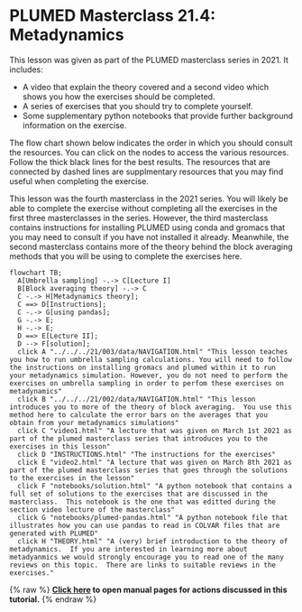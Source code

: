 #  PLUMED Masterclass 21.4: Metadynamics

This lesson was given as part of the PLUMED masterclass series in 2021.  It includes:

* A video that explain the theory covered and a second video which shows you how the exercises should be completed.
* A series of exercises that you should try to complete yourself.
* Some supplementary python notebooks that provide further background information on the exercise.

The flow chart shown below indicates the order in which you should consult the resources.  You can click on the nodes to access the various resources.  Follow the thick black lines for the best results.  The resources that are connected by dashed lines are supplmentary resources that you may find useful when completing the exercise. 

This lesson was the fourth masterclass in the 2021 series.  You will likely be able to complete the exercise without completing all the exercises in the first three masterclasses in the series.  However, the third masterclass contains instructions for installing PLUMED using conda and gromacs that you may need to consult if you have not installed it already.  Meanwhile, the second masterclass contains more of the theory behind the block averaging methods that you will be using to complete the exercises here.

```mermaid
flowchart TB;
  A[Umbrella sampling] -.-> C[Lecture I] 
  B[Block averaging theory] -.-> C
  C -.-> H[Metadynamics theory];
  C ==> D[Instructions];
  C -.-> G[using pandas];
  G -.-> E;
  H -.-> E;
  D ==> E[Lecture II];
  D --> F[solution];
  click A "../../../21/003/data/NAVIGATION.html" "This lesson teaches you how to run umbrella sampling calculations. You will need to follow the instructions on installing gromacs and plumed within it to run your metadynamics simulation. However, you do not need to perform the exercises on umbrella sampling in order to perfom these exercises on metadynamics"
  click B "../../../21/002/data/NAVIGATION.html" "This lesson introduces you to more of the theory of block averaging.  You use this method here to calculate the error bars on the averages that you obtain from your metadynamics simulations"
  click C "video1.html" "A lecture that was given on March 1st 2021 as part of the plumed masterclass series that introduces you to the exercises in this lesson"
  click D "INSTRUCTIONS.html" "The instructions for the exercises"
  click E "video2.html" "A lecture that was given on March 8th 2021 as part of the plumed masterclass series that goes through the solutions to the exercises in the lesson"
  click F "notebooks/solution.html" "A python notebook that contains a full set of solutions to the exercises that are discussed in the masterclass.  This notebook is the one that was editted during the section video lecture of the masterclass"
  click G "notebooks/plumed-pandas.html" "A python notebook file that illustrates how you can use pandas to read in COLVAR files that are generated with PLUMED"
  click H "THEORY.html" "A (very) brief introduction to the theory of metadynamics.  If you are interested in learning more about metadyanmics we would strongly encourage you to read one of the many reviews on this topic.  There are links to suitable reviews in the exercises."
```
{% raw %}
<b><a href="https://www.plumed.org/doc-master/user-doc/html/actionlist/?actions=PRINT,METAD,CONVERT_TO_FES,TORSION,REWEIGHT_BIAS,HISTOGRAM,DUMPGRID,MOLINFO" target="_blank">Click here</a> to open manual pages for actions discussed in this tutorial.</b>
{% endraw %}
